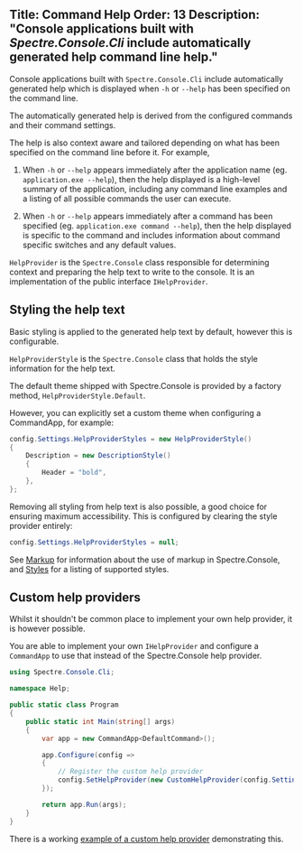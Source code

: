 Title: Command Help
Order: 13
Description: "Console applications built with *Spectre.Console.Cli* include automatically generated help command line help."
---

Console applications built with `Spectre.Console.Cli` include automatically generated help which is displayed when `-h` or `--help` has been specified on the command line.

The automatically generated help is derived from the configured commands and their command settings.

The help is also context aware and tailored depending on what has been specified on the command line before it. For example,

1. When `-h` or `--help` appears immediately after the application name (eg. `application.exe --help`), then the help displayed is a high-level summary of the application, including any command line examples and a listing of all possible commands the user can execute. 

2. When `-h` or `--help` appears immediately after a command has been specified (eg. `application.exe command --help`), then the help displayed is specific to the command and includes information about command specific switches and any default values. 

`HelpProvider` is the `Spectre.Console` class responsible for determining context and preparing the help text to write to the console. It is an implementation of the public interface `IHelpProvider`.

## Styling the help text

Basic styling is applied to the generated help text by default, however this is configurable.

`HelpProviderStyle` is the `Spectre.Console` class that holds the style information for the help text.

The default theme shipped with Spectre.Console is provided by a factory method, `HelpProviderStyle.Default`.

However, you can explicitly set a custom theme when configuring a CommandApp, for example:

```csharp
config.Settings.HelpProviderStyles = new HelpProviderStyle()
{
    Description = new DescriptionStyle()
    {
        Header = "bold",
    },
};
```

Removing all styling from help text is also possible, a good choice for ensuring maximum accessibility. This is configured by clearing the style provider entirely:

```csharp
config.Settings.HelpProviderStyles = null;
```

See [Markup](../markup) for information about the use of markup in Spectre.Console, and [Styles](xref:styles) for a listing of supported styles.

## Custom help providers

Whilst it shouldn't be common place to implement your own help provider, it is however possible. 

You are able to implement your own `IHelpProvider` and configure a `CommandApp` to use that instead of the Spectre.Console help provider. 

```csharp
using Spectre.Console.Cli;

namespace Help;

public static class Program
{
    public static int Main(string[] args)
    {
        var app = new CommandApp<DefaultCommand>();

        app.Configure(config =>
        {
            // Register the custom help provider
            config.SetHelpProvider(new CustomHelpProvider(config.Settings));
        });

        return app.Run(args);
    }
}
```

There is a working [example of a custom help provider](https://github.com/spectreconsole/examples/tree/main/examples/Cli/Help) demonstrating this.

